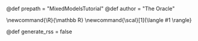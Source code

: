 @def prepath = "MixedModelsTutorial"
@def author = "The Oracle"

\newcommand{\R}{\mathbb R}
\newcommand{\scal}[1]{\langle #1 \rangle}

@def generate_rss = false
